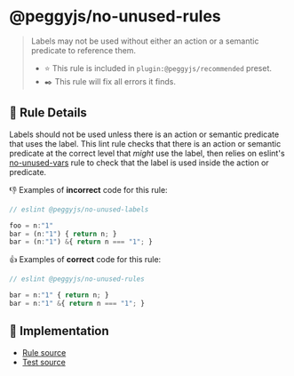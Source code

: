 # @peggyjs/no-unused-rules

> Labels may not be used without either an action or a semantic predicate to
> reference them.
> - ⭐️ This rule is included in `plugin:@peggyjs/recommended` preset.
> - ✒️ This rule will fix all errors it finds.

## 📖 Rule Details

Labels should not be used unless there is an action or semantic predicate that
uses the label.  This lint rule checks that there is an action or semantic
predicate at the correct level that *might* use the label, then relies on
eslint's [no-unused-vars](https://eslint.org/docs/latest/rules/no-unused-vars)
rule to check that the label is used inside the action or predicate.

:-1: Examples of **incorrect** code for this rule:

```peg.js
// eslint @peggyjs/no-unused-labels

foo = n:"1"
bar = (n:"1") { return n; }
bar = (n:"1") &{ return n === "1"; }
```

:+1: Examples of **correct** code for this rule:

```peg.js
// eslint @peggyjs/no-unused-rules

bar = n:"1" { return n; }
bar = n:"1" &{ return n === "1"; }
```

## 🔎 Implementation

- [Rule source](../../src/rules/no-unused-labels.ts)
- [Test source](../../test/rules/no-unused-labels.test.js)
